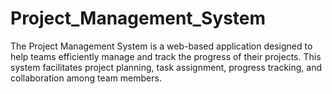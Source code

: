 # Project_Management_System
The Project Management System is a web-based application designed to help teams efficiently manage and track the progress of their projects. This system facilitates project planning, task assignment, progress tracking, and collaboration among team members.
